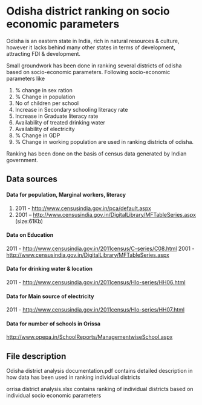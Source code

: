 # Odisha district ranking on socio economic parameters 

Odisha is an eastern state in India, rich in natural resources & culture, however it lacks behind many other states in terms of 
development, attracting FDI & development. 

Small groundwork has been done in ranking several districts of odisha based on socio-economic parameters.
Following socio-economic parameters like 

  1. % change in sex ration
  2. % Change in population
  3. No of children per school
  4. Increase in Secondary schooling literacy rate
  5. Increase in Graduate literacy rate
  6. Availability of treated drinking water
  7. Availability of electricity
  8. % Change in GDP
  9. % Change in working population are used in ranking districts of odisha. 

Ranking has been done on the basis of census data generated by Indian government. 

## Data sources 

#### Data for population, Marginal workers, literacy
1. 2011 - http://www.censusindia.gov.in/pca/default.aspx
2. 2001 – http://www.censusindia.gov.in/DigitalLibrary/MFTableSeries.aspx (size:61Kb)

#### Data on Education
2011 - http://www.censusindia.gov.in/2011census/C-series/C08.html
2001 - http://www.censusindia.gov.in/DigitalLibrary/MFTableSeries.aspx

#### Data for drinking water & location
2011 - http://www.censusindia.gov.in/2011census/Hlo-series/HH06.html

#### Data for Main source of electricity
2011 - http://www.censusindia.gov.in/2011census/Hlo-series/HH07.html

#### Data for number of schools in Orissa
http://www.opepa.in/SchoolReports/ManagementwiseSchool.aspx

## File description 

Odisha district analysis documentation.pdf contains detailed description in how data has been used in ranking individual districts 

orrisa district analysis.xlsx contains ranking of individual districts based on individual socio economic parameters 

